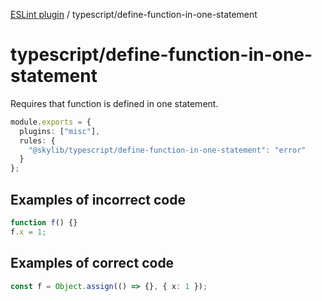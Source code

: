 [ESLint plugin](https://ilyub.github.io/eslint-plugin/) / typescript/define-function-in-one-statement

# typescript/define-function-in-one-statement

Requires that function is defined in one statement.

```ts
module.exports = {
  plugins: ["misc"],
  rules: {
    "@skylib/typescript/define-function-in-one-statement": "error"
  }
};
```

## Examples of incorrect code

```ts
function f() {}
f.x = 1;
```

## Examples of correct code

```ts
const f = Object.assign(() => {}, { x: 1 });
```